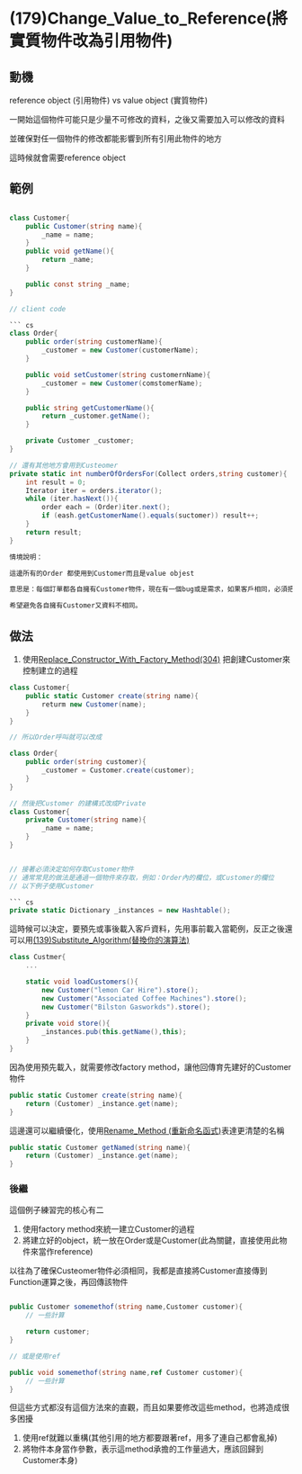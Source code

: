 # (179)Change_Value_to_Reference(將實質物件改為引用物件)

## 動機

reference object (引用物件) vs value object (實質物件)

一開始這個物件可能只是少量不可修改的資料，之後又需要加入可以修改的資料

並確保對任一個物件的修改都能影響到所有引用此物件的地方

這時候就會需要reference object

## 範例

``` cs

class Customer{
    public Customer(string name){
        _name = name;
    }
    public void getName(){
        return _name;
    }

    public const string _name;
}

// client code

``` cs
class Order{
    public order(string customerName){
        _customer = new Customer(customerName);
    }

    public void setCustomer(string customernName){
        _customer = new Customer(comstomerName);
    }

    public string getCustomerName(){
        return _customer.getName();
    }

    private Customer _customer;
}

// 還有其他地方會用到Custeomer
private static int numberOfOrdersFor(Collect orders,string customer){
    int result = 0;
    Iterator iter = orders.iterator();
    while (iter.hasNext()){
        order each = (Order)iter.next();
        if (eash.getCustomerName().equals(suctomer)) result++;
    }
    return result;
}

情境說明：

這邊所有的Order 都使用到Customer而且是value objest

意思是：每個訂單都各自擁有Customer物件，現在有一個bug或是需求，如果客戶相同，必須把所有的Customer都使用同一個物件

希望避免各自擁有Customer又資料不相同。

```

## 做法

1. 使用[Replace_Constructor_With_Factory_Method(304)]((304)Replace_Constructor_With_Factory_Method.md) 把創建Customer來控制建立的過程

``` cs
class Customer{
    public static Customer create(string name){
        returm new Customer(name);
    }
}

// 所以Order呼叫就可以改成

class Order{
    public order(string customer){
        _customer = Customer.create(customer);
    }
}

// 然後把Customer 的建構式改成Private
class Customer{
    private Customer(string name){
        _name = name;
    }
}


// 接著必須決定如何存取Customer物件
// 通常常見的做法是通過一個物件來存取，例如：Order內的欄位，或Customer的欄位
// 以下例子使用Customer

``` cs
private static Dictionary _instances = new Hashtable();
```

這時候可以決定，要預先或事後載入客戶資料，先用事前載入當範例，反正之後還可以用[(139)Substitute_Algorithm(替換你的演算法)]((139)Substitute_Algorithm.md)

``` cs
class Custmer{
    ...

    static void loadCustomers(){
        new Customer("lemon Car Hire").store();
        new Customer("Associated Coffee Machines").store();
        new Customer("Bilston Gasworkds").store();
    }
    private void store(){
        _instances.pub(this.getName(),this);
    }
}

```

因為使用預先載入，就需要修改factory method，讓他回傳育先建好的Customer物件

``` cs
public static Customer create(string name){
    return (Customer) _instance.get(name);
}
```

這邊還可以繼續優化，使用[Rename_Method (重新命名函式)]((273)Raneme_Method.md)表達更清楚的名稱

``` cs
public static Customer getNamed(string name){
    return (Customer) _instance.get(name);
}

```

### 後繼

這個例子練習完的核心有二

1. 使用factory method來統一建立Customer的過程
2. 將建立好的object，統一放在Order或是Customer(此為關鍵，直接使用此物件來當作reference)

以往為了確保Custeomer物件必須相同，我都是直接將Customer直接傳到Function運算之後，再回傳該物件

``` cs

public Customer somemethof(string name,Customer customer){
    // 一些計算

    return customer;
}

// 或是使用ref

public void somemethof(string name,ref Customer customer){
    // 一些計算
}

```

但這些方式都沒有這個方法來的直觀，而且如果要修改這些method，也將造成很多困擾

1. 使用ref就難以重構(其他引用的地方都要跟著ref，用多了連自己都會亂掉)
2. 將物件本身當作參數，表示這method承擔的工作量過大，應該回歸到Customer本身)
